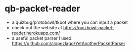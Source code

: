 # qb-packet-reader
- a quizbug/protobowl/tkbot where you can input a packet
- check out the website at https://quizbowl-packet-reader.herokuapp.com/
- a useful packet parser I used: https://github.com/alopezlago/YetAnotherPacketParser